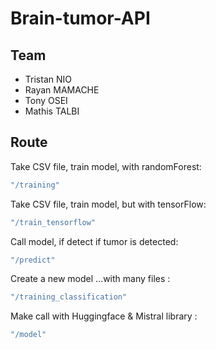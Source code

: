 # Brain-tumor-API

## Team

- Tristan NIO
- Rayan MAMACHE
- Tony OSEI
- Mathis TALBI

## Route

Take CSV file, train model, with randomForest:

```sh
"/training"
```

Take CSV file, train model, but with tensorFlow:

```sh
"/train_tensorflow"
```

Call model, if detect if tumor is detected:

```sh
"/predict"
```

Create a new model ...with many files :

```sh
"/training_classification"
```

Make call with Huggingface & Mistral library :

```sh
"/model"
```
